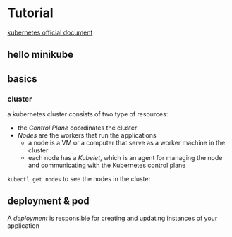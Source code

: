 # Tutorial

[kubernetes official document](https://kubernetes.io/docs/tutorials/)

## hello minikube

## basics

### cluster

a kubernetes cluster consists of two type of  resources:

* the *Control Plane* coordinates the cluster
* *Nodes* are the workers that run the applications
  * a node is a VM or a computer that serve as a worker machine in the cluster
  * each node has a *Kubelet*, which is an agent for managing the node and communicating with the Kubernetes control plane

`kubectl get nodes` to see the nodes in the cluster

## deployment & pod

A *deployment* is responsible for creating and updating instances of your application
